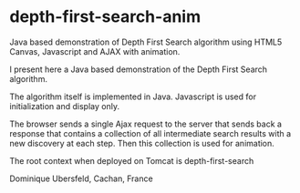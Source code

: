# depth-first-search-anim
Java based demonstration of Depth First Search algorithm using HTML5 Canvas, Javascript and AJAX with animation.

I present here a Java based demonstration of the Depth First Search algorithm.

The algorithm itself is implemented in Java. Javascript is used for initialization and display only.

The browser sends a single Ajax request to the server that sends back a response that contains a collection of all intermediate search results with a new discovery at each step. Then this collection is used for animation.

The root context when deployed on Tomcat is depth-first-search

Dominique Ubersfeld, Cachan, France
